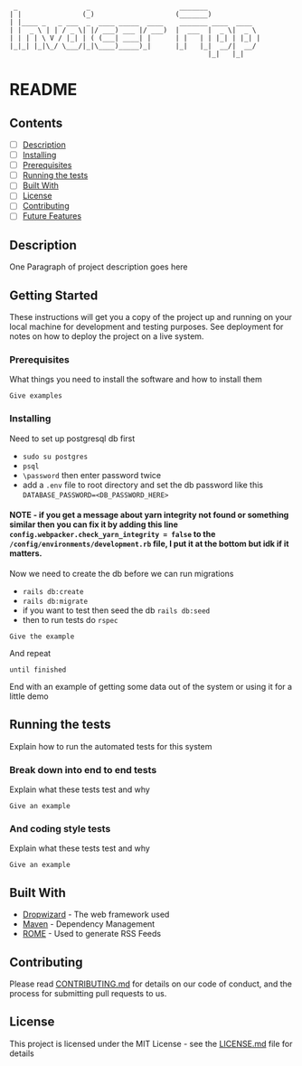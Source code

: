 ```

 _                 _                      _______             
| |               (_)                    (_______)            
| |____ _   _ ___  _  ____ _____  ____    _______ ____  ____  
| |  _ \ | | / _ \| |/ ___) ___ |/ ___)  |  ___  |  _ \|  _ \
| | | | \ V / |_| | ( (___| ____| |      | |   | | |_| | |_| |
|_|_| |_|\_/ \___/|_|\____)_____)_|      |_|   |_|  __/|  __/
                                                 |_|   |_|    
```
# README

## Contents
 - [ ] [Description](#description)
 - [ ] [Installing](#installing)
 - [ ] [Prerequisites](#prerequisites)
 - [ ] [Running the tests](#running-the-tests)
 - [ ] [Built With](#build-with)
 - [ ] [License](#license)
 - [ ] [Contributing](#contributing)
 - [ ] [Future Features](#future-features)

## Description

One Paragraph of project description goes here

## Getting Started

These instructions will get you a copy of the project up and running on your local machine for development and testing purposes. See deployment for notes on how to deploy the project on a live system.

### Prerequisites

What things you need to install the software and how to install them

```
Give examples
```

### Installing

  Need to set up postgresql db first
   - `sudo su postgres`
   - `psql`
   - `\password` then enter password twice
   - add a `.env` file to root directory and set the db password like this `DATABASE_PASSWORD=<DB_PASSWORD_HERE>`

  #### NOTE - if you get a message about yarn integrity not found or something similar then you can fix it by adding this line `config.webpacker.check_yarn_integrity = false` to the `/config/environments/development.rb` file, I put it at the bottom but idk if it matters.

  Now we need to create the db before we can run migrations
   - `rails db:create`
   - `rails db:migrate`
   -  if you want to test then seed the db `rails db:seed`
   - then to run tests do `rspec`

```
Give the example
```

And repeat

```
until finished
```

End with an example of getting some data out of the system or using it for a little demo

## Running the tests

Explain how to run the automated tests for this system

### Break down into end to end tests

Explain what these tests test and why

```
Give an example
```

### And coding style tests

Explain what these tests test and why

```
Give an example
```


## Built With

* [Dropwizard](http://www.dropwizard.io/1.0.2/docs/) - The web framework used
* [Maven](https://maven.apache.org/) - Dependency Management
* [ROME](https://rometools.github.io/rome/) - Used to generate RSS Feeds

## Contributing

Please read [CONTRIBUTING.md](https://gist.github.com/PurpleBooth/b24679402957c63ec426) for details on our code of conduct, and the process for submitting pull requests to us.


## License

This project is licensed under the MIT License - see the [LICENSE.md](LICENSE.md) file for details
